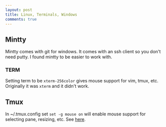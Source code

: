 ```yaml
---
layout: post
title: Linux, Terminals, Windows
comments: true
---
```


## Mintty

Mintty comes with git for windows. It comes with an ssh client so you don't need putty. I found mintty to be easier to work with.

### TERM

Setting term to be `xterm-256color` gives mouse support for vim, tmux, etc. Originally it was `xterm` and it didn't work.


## Tmux

In ~/.tmux.config set `set -g mouse on` will enable mouse support for selecting pane, resizing, etc. See [here](http://stackoverflow.com/a/33336609/695964).

